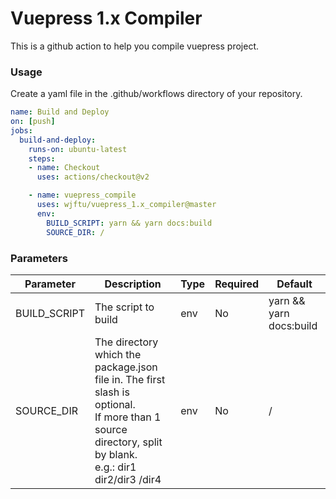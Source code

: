 # Vuepress 1.x Compiler

This is a github action to help you compile vuepress project.

### Usage

Create a yaml file in the .github/workflows directory of your repository.

~~~yml
name: Build and Deploy
on: [push]
jobs:
  build-and-deploy:
    runs-on: ubuntu-latest
    steps:
    - name: Checkout
      uses: actions/checkout@v2

    - name: vuepress_compile
      uses: wjftu/vuepress_1.x_compiler@master
      env:
        BUILD_SCRIPT: yarn && yarn docs:build
        SOURCE_DIR: /
~~~


### Parameters

|Parameter|Description|Type|Required|Default|
|-|-|-|-|-|
|BUILD_SCRIPT|The script to build|env|No|yarn && yarn docs:build|
|SOURCE_DIR|The directory which the package.json file in. The first slash is optional.<br/>If more than 1 source directory, split by blank. <br/>e.g.: dir1 dir2/dir3 /dir4|env|No|/|

